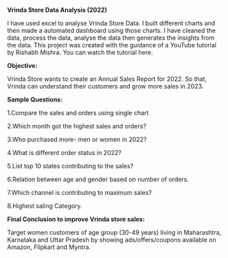**Vrinda Store Data Analysis (2022)**

I have used excel to analyse Vrinda Store Data. I built different charts and then made a automated dashboard using those charts. I have cleaned the data, process the data, analyse the data then generates the insights from the data. This project was created with the guidance of a YouTube tutorial by Rishabh Mishra. You can watch the tutorial here.

**Objective:**

Vrinda Store wants to create an Annual Sales Report for 2022. So that, Vrinda can understand their customers and grow more sales in 2023.

**Sample Questions:**

1.Compare the sales and orders using single chart

2.Which month got the highest sales and orders?

3.Who purchased more- men or women in 2022?

4.What is different order status in 2022?

5.List top 10 states contributing to the sales?

6.Relation between age and gender based on number of orders.

7.Which channel is contributing to maximum sales? 

8.Highest saling Category.


**Final Conclusion to improve Vrinda store sales:**

Target women customers of age group (30-49 years) living in Maharashtra, Karnataka and Uttar Pradesh by showing ads/offers/coupons available on Amazon, Flipkart and Myntra.
